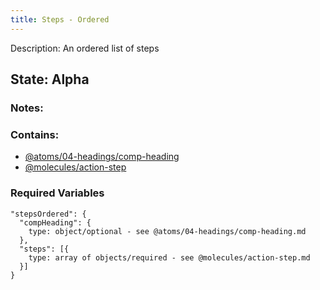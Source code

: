 ```yaml
---
title: Steps - Ordered
---
```

Description: An ordered list of steps

## State: Alpha

### Notes:


### Contains:
- [@atoms/04-headings/comp-heading](?p=atoms-comp-heading)
- [@molecules/action-step](?p=molecules-action-step)


### Required Variables
~~~
"stepsOrdered": {
  "compHeading": {
    type: object/optional - see @atoms/04-headings/comp-heading.md
  },
  "steps": [{
    type: array of objects/required - see @molecules/action-step.md
  }]
}
~~~
